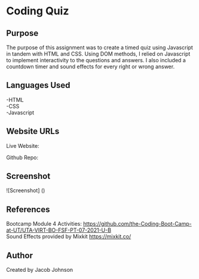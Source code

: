 # Coding Quiz

## Purpose
The purpose of this assignment was to create a timed quiz using Javascript in tandem with HTML and CSS. Using DOM methods, I relied on Javascript to implement interactivity to the questions and answers. I also included a countdown timer and sound effects for every right or wrong answer.

## Languages Used
-HTML <br>
-CSS  <br>
-Javascript

## Website URLs
Live Website:

Github Repo:

## Screenshot
![Screenshot] ()

## References
Bootcamp Module 4 Activities: https://github.com/the-Coding-Boot-Camp-at-UT/UTA-VIRT-BO-FSF-PT-07-2021-U-B
<br>
Sound Effects provided by Mixkit https://mixkit.co/

## Author
Created by Jacob Johnson